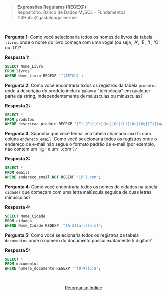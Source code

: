 > **Expressões Regulares (REGEXP)**     
> Repositório: Banco de Dados MySQL - Fundamentos  
> GitHub: @gastaldoguilherme

&nbsp;

**Pergunta 1:** Como você selecionaria todos os nomes de livros da tabela `livros` onde o nome do livro começa com uma vogal (ou seja, 'A', 'E', 'I', 'O' ou 'U')?

**Resposta 1:**
```sql
SELECT Nome_Livro
FROM livros
WHERE Nome_Livro REGEXP '^[AEIOU]';
```

**Pergunta 2:** Como você encontraria todos os registros da tabela `produtos` onde a descrição do produto inclui a palavra "tecnologia" em qualquer parte da string, independentemente de maiúsculas ou minúsculas?

**Resposta 2:**
```sql
SELECT *
FROM produtos
WHERE descricao_produto REGEXP '[Tt][Ee][Cc][Nn][Oo][Ll][Oo][Gg][Ii][Aa]';
```

**Pergunta 3:** Suponha que você tenha uma tabela chamada `emails` com coluna `endereco_email`. Como você selecionaria todos os registros onde o endereço de e-mail não segue o formato padrão de e-mail (por exemplo, não contém um "@" e um ".com")?

**Resposta 3:**
```sql
SELECT *
FROM emails
WHERE endereco_email NOT REGEXP '[@.].com';
```

**Pergunta 4:** Como você encontraria todos os nomes de cidades na tabela `cidades` que começam com uma letra maiúscula seguida de duas letras minúsculas?

**Resposta 4:**
```sql
SELECT Nome_Cidade
FROM cidades
WHERE Nome_Cidade REGEXP '^[A-Z][a-z][a-z]';
```

**Pergunta 5:** Como você selecionaria todos os registros da tabela `documentos` onde o número do documento possui exatamente 5 dígitos?

**Resposta 5:**
```sql
SELECT *
FROM documentos
WHERE numero_documento REGEXP '^[0-9]{5}$';
```

&nbsp;    

<div align="center">
   
[Retornar ao índice](/README.md)

</div>